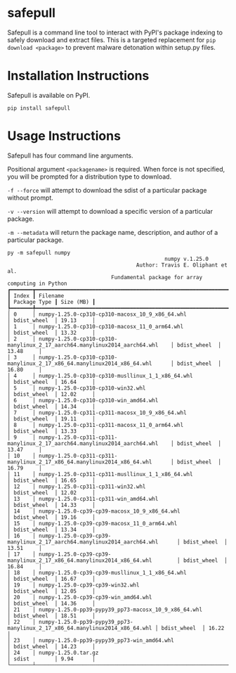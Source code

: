 # safepull

Safepull is a command line tool to interact with PyPI's package indexing to safely download and extract files. This is a targeted replacement for `pip download <package>` to prevent malware detonation within
setup.py files.

# Installation Instructions
Safepull is available on PyPI.

`pip install safepull`

# Usage Instructions
Safepull has four command line arguments.

Positional argument `<packagename>` is required. When force is not specified, you will be prompted for a distribution type to download.

`-f --force` will attempt to download the sdist of a particular package without prompt.

`-v --version` will attempt to download a specific version of a particular package.

`-m --metadata` will return the package name, description, and author of a particular package.


```
py -m safepull numpy
                                                  numpy v.1.25.0
                                         Author: Travis E. Oliphant et al.
                                 Fundamental package for array computing in Python
┏━━━━━━━┳━━━━━━━━━━━━━━━━━━━━━━━━━━━━━━━━━━━━━━━━━━━━━━━━━━━━━━━━━━━━━━━━━━━━━━━━━━━━━━┳━━━━━━━━━━━━━━┳━━━━━━━━━━━┓
┃ Index ┃ Filename                                                                     ┃ Package Type ┃ Size (MB) ┃
┡━━━━━━━╇━━━━━━━━━━━━━━━━━━━━━━━━━━━━━━━━━━━━━━━━━━━━━━━━━━━━━━━━━━━━━━━━━━━━━━━━━━━━━━╇━━━━━━━━━━━━━━╇━━━━━━━━━━━┩
│ 0     │ numpy-1.25.0-cp310-cp310-macosx_10_9_x86_64.whl                              │ bdist_wheel  │ 19.13     │
│ 1     │ numpy-1.25.0-cp310-cp310-macosx_11_0_arm64.whl                               │ bdist_wheel  │ 13.32     │
│ 2     │ numpy-1.25.0-cp310-cp310-manylinux_2_17_aarch64.manylinux2014_aarch64.whl    │ bdist_wheel  │ 13.48     │
│ 3     │ numpy-1.25.0-cp310-cp310-manylinux_2_17_x86_64.manylinux2014_x86_64.whl      │ bdist_wheel  │ 16.80     │
│ 4     │ numpy-1.25.0-cp310-cp310-musllinux_1_1_x86_64.whl                            │ bdist_wheel  │ 16.64     │
│ 5     │ numpy-1.25.0-cp310-cp310-win32.whl                                           │ bdist_wheel  │ 12.02     │
│ 6     │ numpy-1.25.0-cp310-cp310-win_amd64.whl                                       │ bdist_wheel  │ 14.34     │
│ 7     │ numpy-1.25.0-cp311-cp311-macosx_10_9_x86_64.whl                              │ bdist_wheel  │ 19.11     │
│ 8     │ numpy-1.25.0-cp311-cp311-macosx_11_0_arm64.whl                               │ bdist_wheel  │ 13.33     │
│ 9     │ numpy-1.25.0-cp311-cp311-manylinux_2_17_aarch64.manylinux2014_aarch64.whl    │ bdist_wheel  │ 13.47     │
│ 10    │ numpy-1.25.0-cp311-cp311-manylinux_2_17_x86_64.manylinux2014_x86_64.whl      │ bdist_wheel  │ 16.79     │
│ 11    │ numpy-1.25.0-cp311-cp311-musllinux_1_1_x86_64.whl                            │ bdist_wheel  │ 16.65     │
│ 12    │ numpy-1.25.0-cp311-cp311-win32.whl                                           │ bdist_wheel  │ 12.02     │
│ 13    │ numpy-1.25.0-cp311-cp311-win_amd64.whl                                       │ bdist_wheel  │ 14.33     │
│ 14    │ numpy-1.25.0-cp39-cp39-macosx_10_9_x86_64.whl                                │ bdist_wheel  │ 19.16     │
│ 15    │ numpy-1.25.0-cp39-cp39-macosx_11_0_arm64.whl                                 │ bdist_wheel  │ 13.34     │
│ 16    │ numpy-1.25.0-cp39-cp39-manylinux_2_17_aarch64.manylinux2014_aarch64.whl      │ bdist_wheel  │ 13.51     │
│ 17    │ numpy-1.25.0-cp39-cp39-manylinux_2_17_x86_64.manylinux2014_x86_64.whl        │ bdist_wheel  │ 16.84     │
│ 18    │ numpy-1.25.0-cp39-cp39-musllinux_1_1_x86_64.whl                              │ bdist_wheel  │ 16.67     │
│ 19    │ numpy-1.25.0-cp39-cp39-win32.whl                                             │ bdist_wheel  │ 12.05     │
│ 20    │ numpy-1.25.0-cp39-cp39-win_amd64.whl                                         │ bdist_wheel  │ 14.36     │
│ 21    │ numpy-1.25.0-pp39-pypy39_pp73-macosx_10_9_x86_64.whl                         │ bdist_wheel  │ 18.51     │
│ 22    │ numpy-1.25.0-pp39-pypy39_pp73-manylinux_2_17_x86_64.manylinux2014_x86_64.whl │ bdist_wheel  │ 16.22     │
│ 23    │ numpy-1.25.0-pp39-pypy39_pp73-win_amd64.whl                                  │ bdist_wheel  │ 14.23     │
│ 24    │ numpy-1.25.0.tar.gz                                                          │ sdist        │ 9.94      │
└───────┴──────────────────────────────────────────────────────────────────────────────┴──────────────┴───────────┘
```
